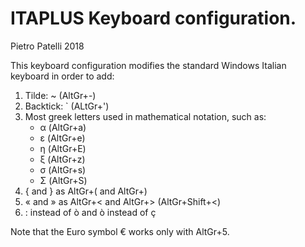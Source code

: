 # ITAPLUS Keyboard configuration.
Pietro Patelli 2018

This keyboard configuration modifies the standard Windows Italian keyboard in order to add:

1. Tilde: ~ (AltGr+-)
2. Backtick:  \` (ALtGr+') 
3. Most greek letters used in mathematical notation, such as:
	- α (AltGr+a)
	- ε (AltGr+e)
	- η (AltGr+E)
	- ξ (AltGr+z)
	- σ (AltGr+s)
	- Σ (AltGr+S)
4. { and } as AltGr+( and AltGr+)
5. « and » as AltGr+< and AltGr+> (AltGr+Shift+<)
6. : instead of ò and ò instead of ç

Note that the Euro symbol € works only with AltGr+5.
